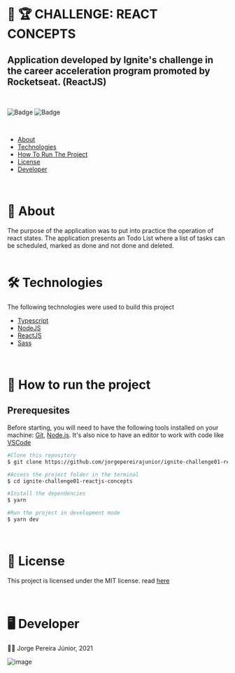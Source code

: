 # 🥇 🏆 CHALLENGE: REACT CONCEPTS

## Application developed by Ignite's challenge in the career acceleration program promoted by Rocketseat. (ReactJS)

</br>

![Badge](https://img.shields.io/static/v1?label=License&message=MIT&color=important&style=flat&)
![Badge](https://img.shields.io/static/v1?label=Status&message=Completed&color=&style=flat&)

</br>

   * [About](#-about )
   * [Technologies](#-technologies)
   * [How To Run The Project](#-how-to-run-the-project)
   * [License](#-license)
   * [Developer](#-developer)

</br>

# 📝 About
The purpose of the application was to put into practice the operation of react states.
The application presents an Todo List where a list of tasks can be scheduled, marked as done and not done and deleted.
</br>
</br>

# 🛠️ Technologies
The following technologies were used to build this project

* [Typescript](https://www.typescriptlang.org/)
* [NodeJS](https://nodejs.org/en/)
* [ReactJS](https://pt-br.reactjs.org/)
* [Sass](https://sass-lang.com/)

</br>

# 🎲 How to run the project

## Prerequesites
Before starting, you will need to have the following tools installed on your machine: [Git](https://git-scm.com/), [Node.js](https://nodejs.org/en/). It's also nice to have an editor to work with code like [VSCode](https://code.visualstudio.com/)


```sh
#Clone this repository
$ git clone https://github.com/jorgepereirajunior/ignite-challenge01-reactjs-concepts.git

#Access the project folder in the terminal
$ cd ignite-challenge01-reactjs-concepts

#Install the dependencies
$ yarn

#Run the project in development mode
$ yarn dev
```

</br>

# 📝 License
This project is licensed under the MIT license. read [here](https://github.com/jorgepereirajunior/ignite-challenge01-reactjs-concepts/blob/d73d5b3fb2abeca36cebcfd865c591840bbe69b3/LICENSE)

</br>

# 🖥️ Developer
👨‍🚀 Jorge Pereira Júnior, 2021

![image](https://img.shields.io/badge/-jorgejunior.jpj2016%40gmail.com-red?style=flat&logo=gmail&logoColor=white)
